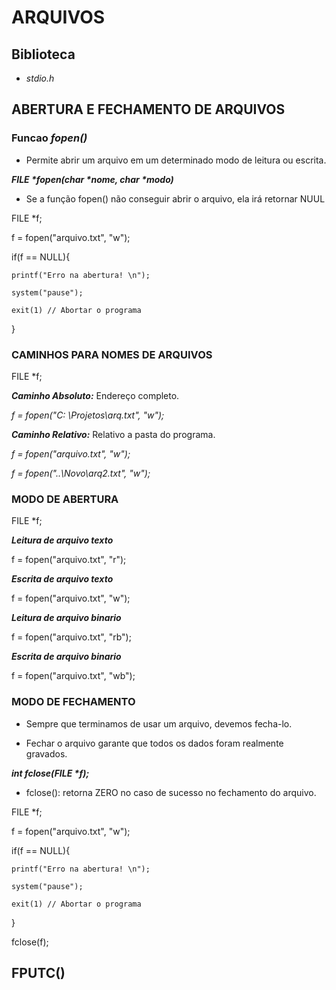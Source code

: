 # **ARQUIVOS**

## **Biblioteca**

- *stdio.h*

## **ABERTURA E FECHAMENTO DE ARQUIVOS**

### **Funcao _fopen()_**

- Permite abrir um arquivo em um determinado modo de leitura ou escrita.

**_FILE *fopen(char *nome, char *modo)_**

- Se a função fopen() não conseguir abrir o arquivo, ela irá retornar NUUL

FILE *f;

f = fopen("arquivo.txt", "w");

if(f == NULL){

    printf("Erro na abertura! \n");  

    system("pause");

    exit(1) // Abortar o programa
}

### **CAMINHOS PARA NOMES DE ARQUIVOS**

FILE *f;

_**Caminho Absoluto:**_ Endereço completo.

_f = fopen("C: \\Projetos\\arq.txt", "w");_

_**Caminho Relativo:**_ Relativo a pasta do programa.

_f = fopen("arquivo.txt", "w");_

_f = fopen("..\\Novo\\arq2.txt", "w");_

### **MODO DE ABERTURA**

FILE *f;

_**Leitura de arquivo texto**_

f = fopen("arquivo.txt", "r");

_**Escrita de arquivo texto**_

f = fopen("arquivo.txt", "w");

_**Leitura de arquivo binario**_

f = fopen("arquivo.txt", "rb");

_**Escrita de arquivo binario**_

f = fopen("arquivo.txt", "wb");

### **MODO DE FECHAMENTO**

- Sempre que terminamos de usar um arquivo, devemos fecha-lo.

- Fechar o arquivo garante que todos os dados foram realmente gravados.

_**int fclose(FILE *f);**_

- fclose():  retorna ZERO no caso de sucesso no fechamento do arquivo.

FILE *f;

f = fopen("arquivo.txt", "w");

if(f == NULL){

    printf("Erro na abertura! \n");  

    system("pause");

    exit(1) // Abortar o programa
}

fclose(f);

## **FPUTC()**







